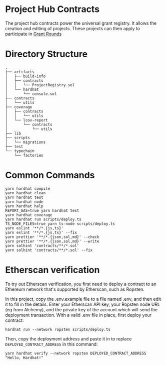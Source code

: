# Project Hub Contracts

The project hub contracts power the universal grant registry. It allows the creation and editing of projects. These projects can then apply to participate in [Grant Rounds](https://github.com/gitcoinco/grants-round/tree/main/packages/contracts/contracts/utils)

# Directory Structure

```
.
├── artifacts
│   ├── build-info
│   ├── contracts
│   │   └── ProjectRegistry.sol
│   └── hardhat
│       └── console.sol
├── contracts
│   └── utils
├── coverage
│   ├── contracts
│   │   └── utils
│   └── lcov-report
│       └── contracts
│           └── utils
├── lib
├── scripts
│   └── migrations
├── test
└── typechain
    └── factories
```

# Common Commands

```shell
yarn hardhat compile
yarn hardhat clean
yarn hardhat test
yarn hardhat node
yarn hardhat help
REPORT_GAS=true yarn hardhat test
yarn hardhat coverage
yarn hardhat run scripts/deploy.ts
TS_NODE_FILES=true yarn ts-node scripts/deploy.ts
yarn eslint '**/*.{js,ts}'
yarn eslint '**/*.{js,ts}' --fix
yarn prettier '**/*.{json,sol,md}' --check
yarn prettier '**/*.{json,sol,md}' --write
yarn solhint 'contracts/**/*.sol'
yarn solhint 'contracts/**/*.sol' --fix
```

# Etherscan verification

To try out Etherscan verification, you first need to deploy a contract to an Ethereum network that's supported by Etherscan, such as Ropsten.

In this project, copy the .env.example file to a file named .env, and then edit it to fill in the details. Enter your Etherscan API key, your Ropsten node URL (eg from Alchemy), and the private key of the account which will send the deployment transaction. With a valid .env file in place, first deploy your contract:

```shell
hardhat run --network ropsten scripts/deploy.ts
```

Then, copy the deployment address and paste it in to replace `DEPLOYED_CONTRACT_ADDRESS` in this command:

```shell
yarn hardhat verify --network ropsten DEPLOYED_CONTRACT_ADDRESS "Hello, Hardhat!"
```
